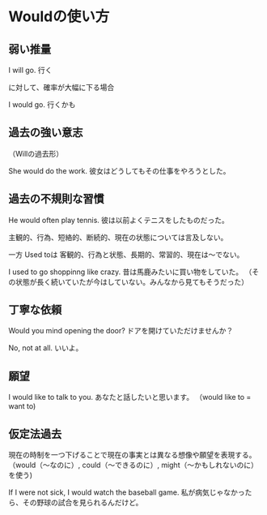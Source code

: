 # Wouldの使い方

## 弱い推量

I will go.
行く

に対して、確率が大幅に下る場合

I would go.
行くかも

## 過去の強い意志

（Willの過去形）

She would do the work.
彼女はどうしてもその仕事をやろうとした。

## 過去の不規則な習慣

He would often play tennis.
彼は以前よくテニスをしたものだった。

主観的、行為、短絡的、断続的、現在の状態については言及しない。

一方 Used toは
客観的、行為と状態、長期的、常習的、現在は～でない。

I used to go shoppinng like crazy.
昔は馬鹿みたいに買い物をしていた。
（その状態が長く続いていたが今はしていない。みんなから見てもそうだった）

## 丁寧な依頼

Would you mind opening the door?
ドアを開けていただけませんか？

No, not at all.
いいよ。

## 願望

I would like to talk to you.
あなたと話したいと思います。
（would like to = want to)

## 仮定法過去

現在の時制を一つ下げることで現在の事実とは異なる想像や願望を表現する。
（would（～なのに）, could（～できるのに）, might（～かもしれないのに） を使う)

If I were not sick, I would watch the baseball game.
私が病気じゃなかったら、その野球の試合を見られるんだけど。

